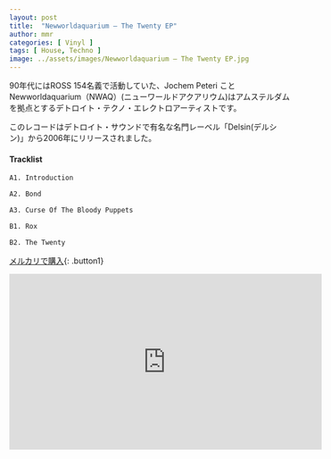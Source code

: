 ```yaml
---
layout: post
title:  "Newworldaquarium – The Twenty EP"
author: mmr
categories: [ Vinyl ]
tags: [ House, Techno ]
image: ../assets/images/Newworldaquarium – The Twenty EP.jpg
---
```


90年代にはROSS 154名義で活動していた、Jochem Peteri ことNewworldaquarium（NWAQ）(ニューワールドアクアリウム)はアムステルダムを拠点とするデトロイト・テクノ・エレクトロアーティストです。

このレコードはデトロイト・サウンドで有名な名門レーベル「Delsin(デルシン)」から2006年にリリースされました。

#### Tracklist
```md
A1. Introduction

A2. Bond

A3. Curse Of The Bloody Puppets

B1. Rox

B2. The Twenty
```

[メルカリで購入](https://jp.mercari.com/item/m48201041722?afid=6142608987){: .button1}

<iframe width="560" height="315" src="https://www.youtube.com/embed/X8jJzS380Pg?si=VOsfle2pxHsl5AnI" title="YouTube video player" frameborder="0" allow="accelerometer; autoplay; clipboard-write; encrypted-media; gyroscope; picture-in-picture; web-share" referrerpolicy="strict-origin-when-cross-origin" allowfullscreen></iframe>